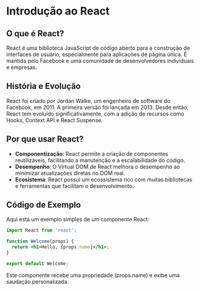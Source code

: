 # Introdução ao React

## O que é React?

React é uma biblioteca JavaScript de código aberto para a construção de interfaces de usuário, especialmente para aplicações de página única. É mantida pelo Facebook e uma comunidade de desenvolvedores individuais e empresas.

## História e Evolução

React foi criado por Jordan Walke, um engenheiro de software do Facebook, em 2011. A primeira versão foi lançada em 2013. Desde então, React tem evoluído significativamente, com a adição de recursos como Hooks, Context API e React Suspense.

## Por que usar React?

- **Componentização**: React permite a criação de componentes reutilizáveis, facilitando a manutenção e a escalabilidade do código.
- **Desempenho**: O Virtual DOM de React melhora o desempenho ao minimizar atualizações diretas no DOM real.
- **Ecosistema**: React possui um ecossistema rico com muitas bibliotecas e ferramentas que facilitam o desenvolvimento.

## Código de Exemplo

Aqui está um exemplo simples de um componente React:

```jsx
import React from 'react';

function Welcome(props) {
  return <h1>Hello, {props.name}</h1>;
}

export default Welcome;
```

Este componente recebe uma propriedade (props.name) e exibe uma saudação personalizada.